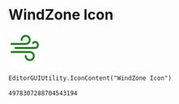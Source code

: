 # WindZone Icon
![](/img/WindZone%20Icon.png)

``` CSharp
EditorGUIUtility.IconContent("WindZone Icon")
```
```
4978307288704543194
```
